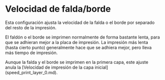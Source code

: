 Velocidad de falda/borde
====
Esta configuración ajusta la velocidad de la falda o el borde por separado del resto de la impresión.

El faldón o el borde se imprimen normalmente de forma bastante lenta, para que se adhieran mejor a la placa de impresión. La impresión más lenta (hasta cierto punto) generalmente hace que se adhiera mejor, pero lleva más tiempo de impresión.

Aunque la falda y el borde se imprimen en la primera capa, este ajuste anula la [Velocidad de impresión de la capa inicial] (speed_print_layer_0.md).